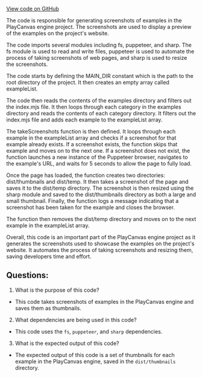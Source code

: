 [View code on GitHub](https://github.com/playcanvas/engine/examples/scripts/thumbnails.mjs)

The code is responsible for generating screenshots of examples in the PlayCanvas engine project. The screenshots are used to display a preview of the examples on the project's website. 

The code imports several modules including fs, puppeteer, and sharp. The fs module is used to read and write files, puppeteer is used to automate the process of taking screenshots of web pages, and sharp is used to resize the screenshots. 

The code starts by defining the MAIN_DIR constant which is the path to the root directory of the project. It then creates an empty array called exampleList. 

The code then reads the contents of the examples directory and filters out the index.mjs file. It then loops through each category in the examples directory and reads the contents of each category directory. It filters out the index.mjs file and adds each example to the exampleList array. 

The takeScreenshots function is then defined. It loops through each example in the exampleList array and checks if a screenshot for that example already exists. If a screenshot exists, the function skips that example and moves on to the next one. If a screenshot does not exist, the function launches a new instance of the Puppeteer browser, navigates to the example's URL, and waits for 5 seconds to allow the page to fully load. 

Once the page has loaded, the function creates two directories: dist/thumbnails and dist/temp. It then takes a screenshot of the page and saves it to the dist/temp directory. The screenshot is then resized using the sharp module and saved to the dist/thumbnails directory as both a large and small thumbnail. Finally, the function logs a message indicating that a screenshot has been taken for the example and closes the browser. 

The function then removes the dist/temp directory and moves on to the next example in the exampleList array. 

Overall, this code is an important part of the PlayCanvas engine project as it generates the screenshots used to showcase the examples on the project's website. It automates the process of taking screenshots and resizing them, saving developers time and effort.
## Questions: 
 1. What is the purpose of this code?
- This code takes screenshots of examples in the PlayCanvas engine and saves them as thumbnails.

2. What dependencies are being used in this code?
- This code uses the `fs`, `puppeteer`, and `sharp` dependencies.

3. What is the expected output of this code?
- The expected output of this code is a set of thumbnails for each example in the PlayCanvas engine, saved in the `dist/thumbnails` directory.